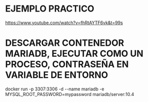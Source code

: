 # EJEMPLO PRACTICO
https://www.youtube.com/watch?v=fhRtAYTF6vk&t=99s

# DESCARGAR CONTENEDOR MARIADB, EJECUTAR COMO UN PROCESO, CONTRASEÑA EN VARIABLE DE ENTORNO
docker run -p 3307:3306 -d --name mariadb -e MYSQL_ROOT_PASSWORD=mypassword mariadb/server:10.4
